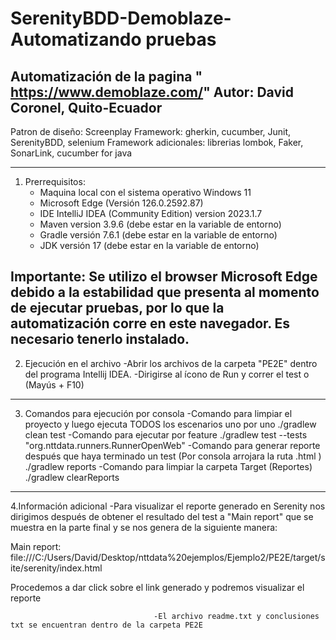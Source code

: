 # SerenityBDD-Demoblaze-Automatizando pruebas
Automatización de la pagina " https://www.demoblaze.com/"
Autor: David Coronel, Quito-Ecuador
---------------------------------------------------------------------------------------------------------------------------------------------------
Patron de diseño: Screenplay
Framework: gherkin, cucumber, Junit, SerenityBDD, selenium
Framework adicionales: librerias lombok, Faker, SonarLink, cucumber for java

---------------------------------------------------------------------------------------------------------------------------------------------------
1. Prerrequisitos:
	- Maquina local con el sistema operativo Windows 11
	- Microsoft Edge (Versión 126.0.2592.87)
	- IDE IntelliJ IDEA (Community Edition) version 2023.1.7
	- Maven version 3.9.6 (debe estar en la variable de entorno)
	- Gradle versión 7.6.1 (debe estar en la variable de entorno)
	- JDK versión 17  (debe estar en la variable de entorno)

Importante: Se utilizo el browser Microsoft Edge debido a la estabilidad que presenta al momento de ejecutar pruebas,
por lo que la automatización corre en este navegador. Es necesario tenerlo instalado.
---------------------------------------------------------------------------------------------------------------------------------------------------
2. Ejecución en el archivo
	-Abrir los archivos de la carpeta "PE2E" dentro del programa Intellij IDEA.
	-Dirigirse al ícono de Run y correr el test o (Mayús + F10)
---------------------------------------------------------------------------------------------------------------------------------------------------

3. Comandos para ejecución por consola
-Comando para limpiar el proyecto y luego ejecuta TODOS los escenarios uno por uno
./gradlew clean test
-Comando para ejecutar por feature
./gradlew test --tests "org.nttdata.runners.RunnerOpenWeb"
-Comando para generar reporte después que haya terminado un test (Por consola arrojara la ruta .html )
./gradlew reports
-Comando para limpiar la carpeta Target (Reportes)
./gradlew clearReports
---------------------------------------------------------------------------------------------------------------------------------------------------
4.Información adicional
-Para visualizar el reporte generado en Serenity nos dirigimos después de obtener el resultado del test a
"Main report" que se muestra en la parte final y se nos genera de la siguiente manera:

Main report: file:///C:/Users/David/Desktop/nttdata%20ejemplos/Ejemplo2/PE2E/target/site/serenity/index.html

Procedemos a dar click sobre el link generado y podremos visualizar el reporte

									-El archivo readme.txt y conclusiones txt se encuentran dentro de la carpeta PE2E
